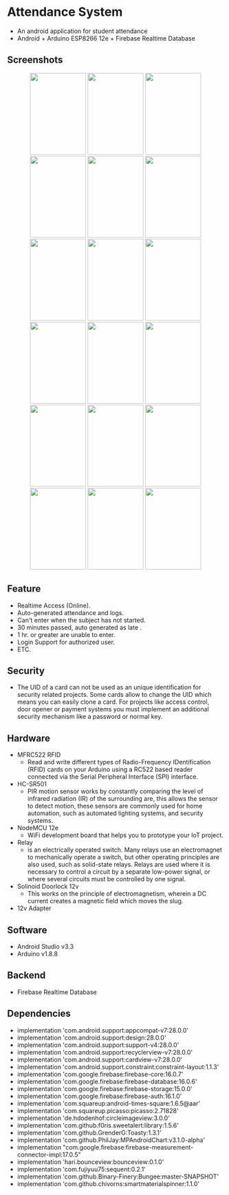 # Attendance System 
* An android application for student attendance
* Android + Arduino ESP8266 12e + Firebase Realtime Database

## Screenshots
<p align="center"> 
<img src="https://user-images.githubusercontent.com/43292234/60387201-989f0700-9a54-11e9-8163-1fb957260b72.png" width="130" height="190">
<img src="https://user-images.githubusercontent.com/43292234/60387202-989f0700-9a54-11e9-912e-9c1984bb7805.png" width="130" height="190">
<img src="https://user-images.githubusercontent.com/43292234/60387203-99379d80-9a54-11e9-8b09-d61fb099b3ec.png" width="130" height="190">
<img src="https://user-images.githubusercontent.com/43292234/60387204-99379d80-9a54-11e9-9234-02074f2fdf76.png" width="130" height="190">
<img src="https://user-images.githubusercontent.com/43292234/60387205-99379d80-9a54-11e9-9a9f-b14a16fdc2a5.png" width="130" height="190">
<img src="https://user-images.githubusercontent.com/43292234/60387206-99d03400-9a54-11e9-987e-1fb5a2b5bd4f.png" width="130" height="190">
<img src="https://user-images.githubusercontent.com/43292234/60387208-9b016100-9a54-11e9-8b5c-33c63c97e385.png" width="130" height="190">
<img src="https://user-images.githubusercontent.com/43292234/60387209-9b016100-9a54-11e9-9816-351a7eb7193c.png" width="130" height="190">
<img src="https://user-images.githubusercontent.com/43292234/60387210-9b99f780-9a54-11e9-92fe-d456b20608f7.png" width="130" height="190">
<img src="https://user-images.githubusercontent.com/43292234/60387211-9ccb2480-9a54-11e9-8b00-a2d343c73e68.png" width="130" height="190">
<img src="https://user-images.githubusercontent.com/43292234/60387212-9d63bb00-9a54-11e9-9fbd-067d25e0103b.png" width="130" height="190">
<img src="https://user-images.githubusercontent.com/43292234/60387213-9d63bb00-9a54-11e9-93cd-79473bd65df1.png" width="130" height="190">
<img src="https://user-images.githubusercontent.com/43292234/60387214-9dfc5180-9a54-11e9-877c-5ff84d3ad666.png" width="130" height="190">
<img src="https://user-images.githubusercontent.com/43292234/60387215-9e94e800-9a54-11e9-8630-e35381ce6f41.png" width="130" height="190">
<img src="https://user-images.githubusercontent.com/43292234/60387216-9f2d7e80-9a54-11e9-8c79-4c8dee421795.png" width="130" height="190">
<img src="https://user-images.githubusercontent.com/43292234/60387218-9fc61500-9a54-11e9-8352-812fb4bb0a98.png" width="130" height="190">
<img src="https://user-images.githubusercontent.com/43292234/60387219-a05eab80-9a54-11e9-83ae-296286e9357c.png" width="130" height="190">
<img src="https://user-images.githubusercontent.com/43292234/60387220-a05eab80-9a54-11e9-86fd-761689a5378c.png" width="130" height="190">
</p>

## Feature
* Realtime Access (Online).
* Auto-generated attendance and logs.
* Can't enter when the subject has not started.
* 30 minutes passed, auto generated as late .
* 1 hr. or greater are unable to enter.
* Login Support for authorized user.
* ETC.

## Security
* The UID of a card can not be used as an unique identification for security related projects.
Some cards allow to change the UID which means you can easily clone a card. For projects like access control,
door opener or payment systems you must implement an additional security mechanism like a password or normal key.

## Hardware
* MFRC522 RFID
  * Read and write different types of Radio-Frequency IDentification (RFID) cards on your 
  Arduino using a RC522 based reader connected via the Serial Peripheral Interface (SPI) interface.
* HC-SR501
  * PIR motion sensor works by constantly comparing the level of infrared radiation (IR) of the surrounding are, this allows the sensor to detect motion,
  these sensors are commonly used for home automation, such as automated lighting systems, and security systems.
* NodeMCU 12e
  *  WiFi development board that helps you to prototype your IoT project.
* Relay
  * is an electrically operated switch. Many relays use an electromagnet to mechanically operate a switch, but other operating principles are also used, such as solid-state relays. Relays are used where it is necessary to control a circuit by a separate low-power signal, 
  or where several circuits must be controlled by one signal.
* Solinoid Doorlock 12v
  * This works on the principle of electromagnetism, wherein a DC current creates a magnetic field which moves the slug.
* 12v Adapter

## Software
* Android Studio v3.3
* Arduino v1.8.8

## Backend
 * Firebase Realtime Database

## Dependencies
 * implementation 'com.android.support:appcompat-v7:28.0.0'
 * implementation 'com.android.support:design:28.0.0'
 * implementation 'com.android.support:support-v4:28.0.0'
 * implementation 'com.android.support:recyclerview-v7:28.0.0'
 * implementation 'com.android.support:cardview-v7:28.0.0'
 * implementation 'com.android.support.constraint:constraint-layout:1.1.3'
 * implementation 'com.google.firebase:firebase-core:16.0.7'
 * implementation 'com.google.firebase:firebase-database:16.0.6'
 * implementation 'com.google.firebase:firebase-storage:15.0.0'
 * implementation 'com.google.firebase:firebase-auth:16.1.0'
 * implementation 'com.squareup:android-times-square:1.6.5@aar'
 * implementation 'com.squareup.picasso:picasso:2.71828'
 * implementation 'de.hdodenhof:circleimageview:3.0.0'
 * implementation 'com.github.f0ris.sweetalert:library:1.5.6'
 * implementation 'com.github.GrenderG:Toasty:1.3.1'
 * implementation 'com.github.PhilJay:MPAndroidChart:v3.1.0-alpha'
 * implementation "com.google.firebase:firebase-measurement-connector-impl:17.0.5"
 * implementation 'hari.bounceview:bounceview:0.1.0'
 * implementation 'com.fujiyuu75:sequent:0.2.1'
 * implementation 'com.github.Binary-Finery:Bungee:master-SNAPSHOT'
 * implementation 'com.github.chivorns:smartmaterialspinner:1.1.0'
